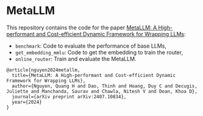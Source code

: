 # MetaLLM
This repository contains the code for the paper [MetaLLM: A High-performant and Cost-efficient Dynamic Framework for Wrapping LLMs](https://arxiv.org/abs/2407.10834):
- `benchmark`: Code to evaluate the performance of base LLMs,
- `get_embedding_mmlu`: Code to get the embedding to train the router,
- `online_router`: Train and evaluate the MetaLLM.

```
@article{nguyen2024metallm,
  title={MetaLLM: A High-performant and Cost-efficient Dynamic Framework for Wrapping LLMs},
  author={Nguyen, Quang H and Dao, Thinh and Hoang, Duy C and Decugis, Juliette and Manchanda, Saurav and Chawla, Nitesh V and Doan, Khoa D},
  journal={arXiv preprint arXiv:2407.10834},
  year={2024}
}
```
